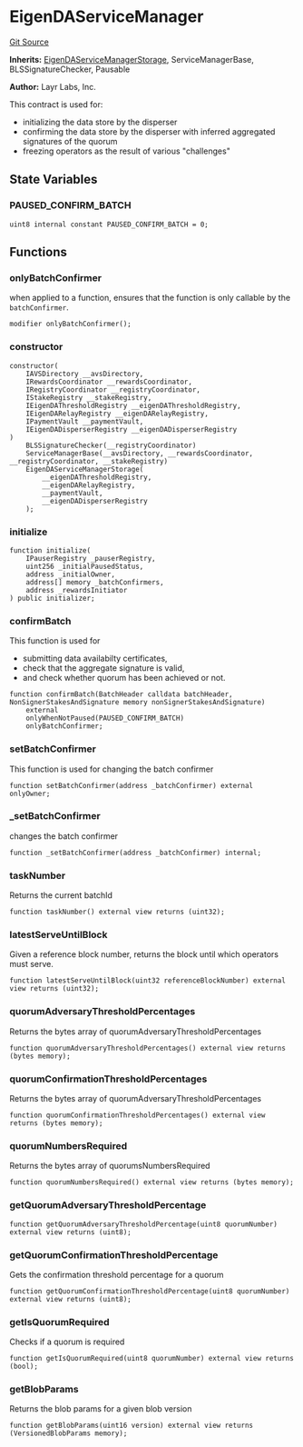 # EigenDAServiceManager
[Git Source](https://github.com/Layr-Labs/eigenda/blob/538f0525d9ff112a8ba32701edaf2860a0ad7306/src/core/EigenDAServiceManager.sol)

**Inherits:**
[EigenDAServiceManagerStorage](/src/core/EigenDAServiceManagerStorage.sol/abstract.EigenDAServiceManagerStorage.md), ServiceManagerBase, BLSSignatureChecker, Pausable

**Author:**
Layr Labs, Inc.

This contract is used for:
- initializing the data store by the disperser
- confirming the data store by the disperser with inferred aggregated signatures of the quorum
- freezing operators as the result of various "challenges"


## State Variables
### PAUSED_CONFIRM_BATCH

```solidity
uint8 internal constant PAUSED_CONFIRM_BATCH = 0;
```


## Functions
### onlyBatchConfirmer

when applied to a function, ensures that the function is only callable by the `batchConfirmer`.


```solidity
modifier onlyBatchConfirmer();
```

### constructor


```solidity
constructor(
    IAVSDirectory __avsDirectory,
    IRewardsCoordinator __rewardsCoordinator,
    IRegistryCoordinator __registryCoordinator,
    IStakeRegistry __stakeRegistry,
    IEigenDAThresholdRegistry __eigenDAThresholdRegistry,
    IEigenDARelayRegistry __eigenDARelayRegistry,
    IPaymentVault __paymentVault,
    IEigenDADisperserRegistry __eigenDADisperserRegistry
)
    BLSSignatureChecker(__registryCoordinator)
    ServiceManagerBase(__avsDirectory, __rewardsCoordinator, __registryCoordinator, __stakeRegistry)
    EigenDAServiceManagerStorage(
        __eigenDAThresholdRegistry,
        __eigenDARelayRegistry,
        __paymentVault,
        __eigenDADisperserRegistry
    );
```

### initialize


```solidity
function initialize(
    IPauserRegistry _pauserRegistry,
    uint256 _initialPausedStatus,
    address _initialOwner,
    address[] memory _batchConfirmers,
    address _rewardsInitiator
) public initializer;
```

### confirmBatch

This function is used for
- submitting data availabilty certificates,
- check that the aggregate signature is valid,
- and check whether quorum has been achieved or not.


```solidity
function confirmBatch(BatchHeader calldata batchHeader, NonSignerStakesAndSignature memory nonSignerStakesAndSignature)
    external
    onlyWhenNotPaused(PAUSED_CONFIRM_BATCH)
    onlyBatchConfirmer;
```

### setBatchConfirmer

This function is used for changing the batch confirmer


```solidity
function setBatchConfirmer(address _batchConfirmer) external onlyOwner;
```

### _setBatchConfirmer

changes the batch confirmer


```solidity
function _setBatchConfirmer(address _batchConfirmer) internal;
```

### taskNumber

Returns the current batchId


```solidity
function taskNumber() external view returns (uint32);
```

### latestServeUntilBlock

Given a reference block number, returns the block until which operators must serve.


```solidity
function latestServeUntilBlock(uint32 referenceBlockNumber) external view returns (uint32);
```

### quorumAdversaryThresholdPercentages

Returns the bytes array of quorumAdversaryThresholdPercentages


```solidity
function quorumAdversaryThresholdPercentages() external view returns (bytes memory);
```

### quorumConfirmationThresholdPercentages

Returns the bytes array of quorumAdversaryThresholdPercentages


```solidity
function quorumConfirmationThresholdPercentages() external view returns (bytes memory);
```

### quorumNumbersRequired

Returns the bytes array of quorumsNumbersRequired


```solidity
function quorumNumbersRequired() external view returns (bytes memory);
```

### getQuorumAdversaryThresholdPercentage


```solidity
function getQuorumAdversaryThresholdPercentage(uint8 quorumNumber) external view returns (uint8);
```

### getQuorumConfirmationThresholdPercentage

Gets the confirmation threshold percentage for a quorum


```solidity
function getQuorumConfirmationThresholdPercentage(uint8 quorumNumber) external view returns (uint8);
```

### getIsQuorumRequired

Checks if a quorum is required


```solidity
function getIsQuorumRequired(uint8 quorumNumber) external view returns (bool);
```

### getBlobParams

Returns the blob params for a given blob version


```solidity
function getBlobParams(uint16 version) external view returns (VersionedBlobParams memory);
```

